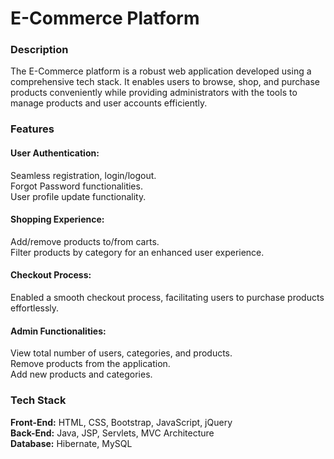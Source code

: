 # E-Commerce Platform

### Description
The E-Commerce platform is a robust web application developed using a comprehensive tech stack. It enables users to browse, shop, and purchase products conveniently while providing administrators with the tools to manage products and user accounts efficiently.

### Features

#### User Authentication:

Seamless registration, login/logout.  
Forgot Password functionalities.  
User profile update functionality.

#### Shopping Experience:

Add/remove products to/from carts.  
Filter products by category for an enhanced user experience.

#### Checkout Process:

Enabled a smooth checkout process, facilitating users to purchase products effortlessly.
 
#### Admin Functionalities:

View total number of users, categories, and products.  
Remove products from the application.  
Add new products and categories.

### Tech Stack

**Front-End:** HTML, CSS, Bootstrap, JavaScript, jQuery  
**Back-End:** Java, JSP, Servlets, MVC Architecture  
**Database:** Hibernate, MySQL
